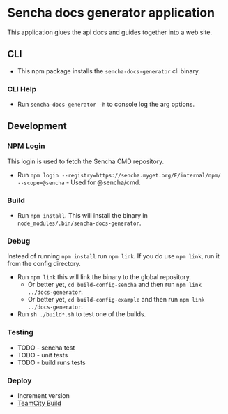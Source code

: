# Sencha docs generator application 
This application glues the api docs and guides together into a web site. 

## CLI

* This npm package installs the `sencha-docs-generator` cli binary. 

### CLI Help

* Run `sencha-docs-generator -h` to console log the arg options. 

## Development

### NPM Login
This login is used to fetch the Sencha CMD repository. 

* Run `npm login --registry=https://sencha.myget.org/F/internal/npm/ --scope=@sencha` - Used for @sencha/cmd.

### Build

* Run `npm install`. This will install the binary in `node_modules/.bin/sencha-docs-generator`.

### Debug
Instead of running `npm install` run `npm link`. If you do use `npm link`, run it from the config directory.

* Run `npm link` this will link the binary to the global repository. 
    * Or better yet, `cd build-config-sencha` and then run `npm link ../docs-generator`.
    * Or better yet, `cd build-config-example` and then run `npm link ../docs-generator`.
* Run `sh ./build*.sh` to test one of the builds.

### Testing

* TODO - sencha test
* TODO - unit tests
* TODO - build runs tests

### Deploy

* Increment version
* [TeamCity Build](https://teamcity.sencha.com/viewType.html?buildTypeId=EngineeringOperations_NodeModules_SenchaDocsGenerator)


